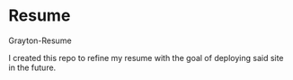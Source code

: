 # Resume
Grayton-Resume

I created this repo to refine my resume with the goal of deploying said site in the future. 
